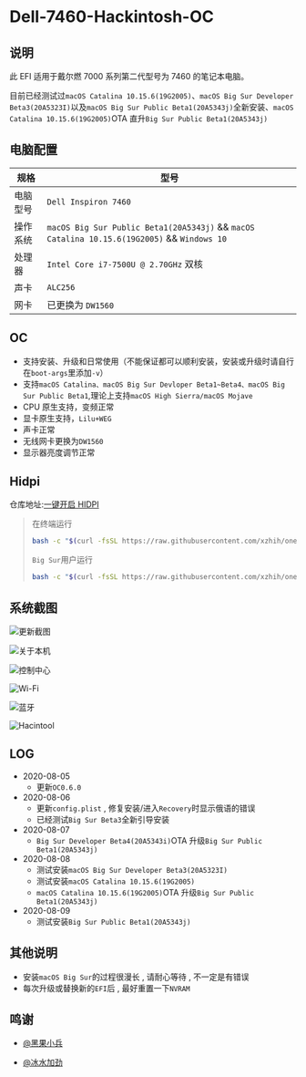 # Dell-7460-Hackintosh-OC

## 说明

此 EFI 适用于戴尔燃 7000 系列第二代型号为 7460 的笔记本电脑。

目前已经测试过`macOS Catalina 10.15.6(19G2005)`、`macOS Big Sur Developer Beta3(20A5323I)`以及`macOS Big Sur Public Beta1(20A5343j)`全新安装、`macOS Catalina 10.15.6(19G2005)`OTA 直升`Big Sur Public Beta1(20A5343j)`

## 电脑配置

| 规格     | 型号                                                                                       |
| -------- | ------------------------------------------------------------------------------------------ |
| 电脑型号 | `Dell Inspiron 7460`                                                                       |
| 操作系统 | `macOS Big Sur Public Beta1(20A5343j)` && `macOS Catalina 10.15.6(19G2005)` && `Windows 10` |
| 处理器   | `Intel Core i7-7500U @ 2.70GHz` 双核                                                       |
| 声卡     | `ALC256`                                                                                   |
| 网卡     | 已更换为 `DW1560`                                                                          |

## OC

- 支持安装、升级和日常使用（不能保证都可以顺利安装，安装或升级时请自行在`boot-args`里添加`-v`）
- 支持`macOS Catalina、macOS Big Sur Devloper Beta1~Beta4、macOS Big Sur Public Beta1`,理论上支持`macOS High Sierra/macOS Mojave`
- CPU 原生支持，变频正常
- 显卡原生支持，`Lilu+WEG`
- 声卡正常
- 无线网卡更换为`DW1560`
- 显示器亮度调节正常

## Hidpi

仓库地址:[一键开启 HIDPI](https://github.com/xzhih/one-key-hidpi)

> 在终端运行
>
> ```bash
> bash -c "$(curl -fsSL https://raw.githubusercontent.com/xzhih/one-key-hidpi/master/hidpi.sh)"
> ```
>
> `Big Sur`用户运行
>
> ```bash
> bash -c "$(curl -fsSL https://raw.githubusercontent.com/xzhih/one-key-hidpi/dev/hidpi.sh)"
> ```

## 系统截图

![更新截图](https://img.howiehye.top//img/20200807203611.png)

![关于本机](https://img.howiehye.top//img/20200807204722.png)

![控制中心](https://img.howiehye.top//img/20200807204844.png)

![Wi-Fi](https://img.howiehye.top//img/20200807204949.png)

![蓝牙](https://img.howiehye.top//img/20200807205020.png)

![Hacintool](https://img.howiehye.top//img/20200807205115.png)

## LOG

- 2020-08-05
  - 更新`OC0.6.0`
- 2020-08-06
  - 更新`config.plist` , 修复安装/进入`Recovery`时显示俄语的错误
  - 已经测试`Big Sur Beta3`全新引导安装
- 2020-08-07
  - `Big Sur Developer Beta4(20A5343i)`OTA 升级`Big Sur Public Beta1(20A5343j)`
- 2020-08-08
  - 测试安装`macOS Big Sur Developer Beta3(20A5323I)`
  - 测试安装`macOS Catalina 10.15.6(19G2005)`
  - `macOS Catalina 10.15.6(19G2005)`OTA 升级`Big Sur Public Beta1(20A5343j)`
- 2020-08-09
  - 测试安装`Big Sur Public Beta1(20A5343j)`

## 其他说明

- 安装`macOS Big Sur`的过程很漫长 , 请耐心等待 , 不一定是有错误
- 每次升级或替换新的`EFI`后 , 最好重置一下`NVRAM`

## 鸣谢

- [@黑果小兵](https://github.com/daliansky/)

- [@冰水加劲](https://github.com/xzhih/)
